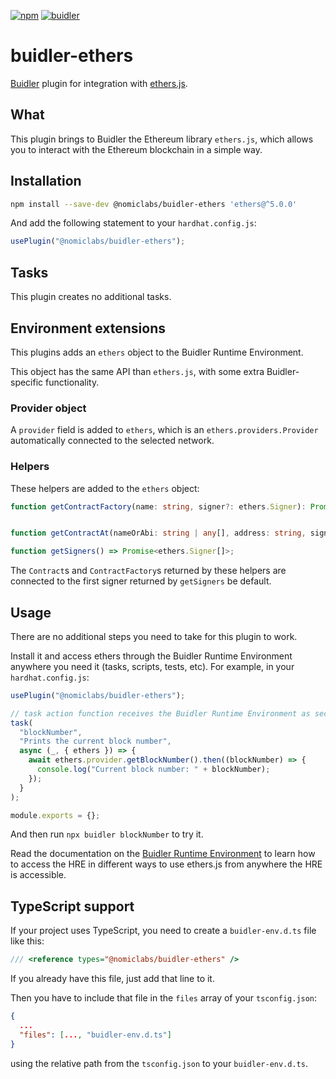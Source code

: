 [![npm](https://img.shields.io/npm/v/@nomiclabs/buidler-ethers.svg)](https://www.npmjs.com/package/@nomiclabs/buidler-ethers)
[![buidler](https://buidler.dev/buidler-plugin-badge.svg?1)](https://buidler.dev)

# buidler-ethers

[Buidler](http://getbuidler.com) plugin for integration with [ethers.js](https://github.com/ethers-io/ethers.js/).

## What

This plugin brings to Buidler the Ethereum library `ethers.js`, which allows you to interact with the Ethereum blockchain in a simple way.

## Installation

```bash
npm install --save-dev @nomiclabs/buidler-ethers 'ethers@^5.0.0'
```

And add the following statement to your `hardhat.config.js`:

```js
usePlugin("@nomiclabs/buidler-ethers");
```

## Tasks

This plugin creates no additional tasks.

## Environment extensions

This plugins adds an `ethers` object to the Buidler Runtime Environment.

This object has the same API than `ethers.js`, with some extra Buidler-specific
functionality.

### Provider object

A `provider` field is added to `ethers`, which is an `ethers.providers.Provider`
automatically connected to the selected network.

### Helpers

These helpers are added to the `ethers` object:

```typescript
function getContractFactory(name: string, signer?: ethers.Signer): Promise<ethers.ContractFactory>;


function getContractAt(nameOrAbi: string | any[], address: string, signer?: ethers.Signer): Promise<ethers.Contract>;

function getSigners() => Promise<ethers.Signer[]>;
```

The `Contract`s and `ContractFactory`s returned by these helpers are connected to the first signer returned by `getSigners` be default.

## Usage

There are no additional steps you need to take for this plugin to work.

Install it and access ethers through the Buidler Runtime Environment anywhere you need it (tasks, scripts, tests, etc). For example, in your `hardhat.config.js`:

```js
usePlugin("@nomiclabs/buidler-ethers");

// task action function receives the Buidler Runtime Environment as second argument
task(
  "blockNumber",
  "Prints the current block number",
  async (_, { ethers }) => {
    await ethers.provider.getBlockNumber().then((blockNumber) => {
      console.log("Current block number: " + blockNumber);
    });
  }
);

module.exports = {};
```

And then run `npx buidler blockNumber` to try it.

Read the documentation on the [Buidler Runtime Environment](https://buidler.dev/advanced/hardhat-runtime-environment.html) to learn how to access the HRE in different ways to use ethers.js from anywhere the HRE is accessible.

## TypeScript support

If your project uses TypeScript, you need to create a `buidler-env.d.ts` file like this:

``` typescript
/// <reference types="@nomiclabs/buidler-ethers" />
```

If you already have this file, just add that line to it.


Then you have to include that file in the `files` array of your `tsconfig.json`:

```json
{
  ...
  "files": [..., "buidler-env.d.ts"]
}
```

using the relative path from the `tsconfig.json` to your `buidler-env.d.ts`.

